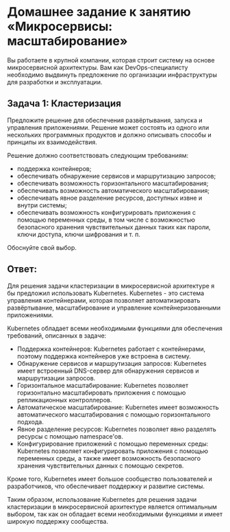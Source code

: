 # Домашнее задание к занятию «Микросервисы: масштабирование»

Вы работаете в крупной компании, которая строит систему на основе микросервисной архитектуры.
Вам как DevOps-специалисту необходимо выдвинуть предложение по организации инфраструктуры для разработки и эксплуатации.

## Задача 1: Кластеризация

Предложите решение для обеспечения развёртывания, запуска и управления приложениями.
Решение может состоять из одного или нескольких программных продуктов и должно описывать способы и принципы их взаимодействия.

Решение должно соответствовать следующим требованиям:
- поддержка контейнеров;
- обеспечивать обнаружение сервисов и маршрутизацию запросов;
- обеспечивать возможность горизонтального масштабирования;
- обеспечивать возможность автоматического масштабирования;
- обеспечивать явное разделение ресурсов, доступных извне и внутри системы;
- обеспечивать возможность конфигурировать приложения с помощью переменных среды, в том числе с возможностью безопасного хранения чувствительных данных таких как пароли, ключи доступа, ключи шифрования и т. п.

Обоснуйте свой выбор.

## Ответ:
Для решения задачи кластеризации в микросервисной архитектуре я бы предложил использовать Kubernetes. Kubernetes - это система управления контейнерами, которая позволяет автоматизировать развёртывание, масштабирование и управление контейнеризованными приложениями.

Kubernetes обладает всеми необходимыми функциями для обеспечения требований, описанных в задаче:

- Поддержка контейнеров: Kubernetes работает с контейнерами, поэтому поддержка контейнеров уже встроена в систему.
- Обнаружение сервисов и маршрутизация запросов: Kubernetes имеет встроенный DNS-сервер для обнаружения сервисов и маршрутизации запросов.
- Горизонтальное масштабирование: Kubernetes позволяет горизонтально масштабировать приложения с помощью репликационных контроллеров.
- Автоматическое масштабирование: Kubernetes имеет возможность автоматического масштабирования с помощью горизонтального подхода.
- Явное разделение ресурсов: Kubernetes позволяет явно разделять ресурсы с помощью namespace'ов.
- Конфигурирование приложений с помощью переменных среды: Kubernetes позволяет конфигурировать приложения с помощью переменных среды, а также имеет возможность безопасного хранения чувствительных данных с помощью секретов.

Кроме того, Kubernetes имеет большое сообщество пользователей и разработчиков, что обеспечивает поддержку и развитие системы.

Таким образом, использование Kubernetes для решения задачи кластеризации в микросервисной архитектуре является оптимальным выбором, так как он обладает всеми необходимыми функциями и имеет широкую поддержку сообщества.
